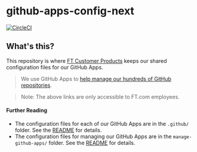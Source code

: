 # github-apps-config-next

[![CircleCI](https://circleci.com/gh/Financial-Times/github-apps-config-next.svg?style=svg)](https://circleci.com/gh/Financial-Times/github-apps-config-next)

## What's this?
This repository is where [FT Customer Products](https://biz-ops.in.ft.com/Group/customerproducts) keeps our shared configuration files for our GitHub Apps. 
> We use GitHub Apps to [help manage our hundreds of GitHub repositories](https://github.com/Financial-Times/next/wiki/How-We-Manage-Our-GitHub-Repositories).

> Note: The above links are only accessible to FT.com employees.

#### Further Reading
* The configuration files for each of our GitHub Apps are in the `.github/` folder. See the [README](https://github.com/Financial-Times/github-apps-config-next/blob/master/.github/README.md) for details.
* The configuration files for managing our GitHub Apps are in the `manage-github-apps/` folder. See the [README](https://github.com/Financial-Times/github-apps-config-next/blob/master/manage-github-apps/README.md) for details.
